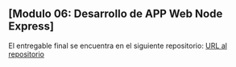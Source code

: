 ## [Modulo 06: Desarrollo de APP Web Node Express]

El entregable final se encuentra en el siguiente repositorio:
[URL al repositorio](https://github.com/ysepulvedavidela/anime-crud)